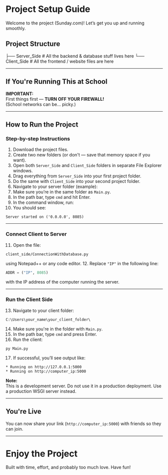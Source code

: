 # Project Setup Guide  
Welcome to the project (Sunday.com)! Let’s get you up and running smoothly.

## Project Structure
├── Server_Side # All the backend & database stuff lives here
└── Client_Side # All the frontend / website files are here

---

## If You're Running This at School

**IMPORTANT:**  
First things first — **TURN OFF YOUR FIREWALL!**  
(School networks can be... picky.)

---

## How to Run the Project

### Step-by-step Instructions
  1. Download the project files.
  2. Create two new folders (or don't — save that memory space if you want).
  3. Open both `Server_Side` and `Client_Side` folders in separate File Explorer windows.
  4. Drag everything from `Server_Side` into your first project folder.
  5. Do the same with `Client_Side` into your second project folder.
  6. Navigate to your server folder (example):
  7. Make sure you’re in the same folder as `Main.py`.
  8. In the path bar, type `cmd` and hit Enter.
  9. In the command window, run:
  10. You should see:
 ```
 Server started on ('0.0.0.0', 8085)
 ```

---

### Connect Client to Server

11. Open the file:
 ```
 client_side/ConnectionWithDatabase.py
 ```
 using Notepad++ or any code editor.
12. Replace `"IP"` in the following line:
 ```python
 ADDR = ("IP", 8085)
 ```
 with the IP address of the computer running the server.

---

### Run the Client Side

13. Navigate to your client folder:
 ```
 C:\Users\your_name\your_client_folder\
 ```
14. Make sure you're in the folder with `Main.py`.
15. In the path bar, type `cmd` and press Enter.
16. Run the client:
 ```
 py Main.py
 ```
17. If successful, you’ll see output like:
 ```
 * Running on http://127.0.0.1:5000
 * Running on http://computer_ip:5000
 ```

**Note:**  
This is a development server. Do not use it in a production deployment. Use a production WSGI server instead.

---

## You're Live

You can now share your link (`http://computer_ip:5000`) with friends so they can join.

---

# Enjoy the Project  
Built with time, effort, and probably too much love. Have fun!

